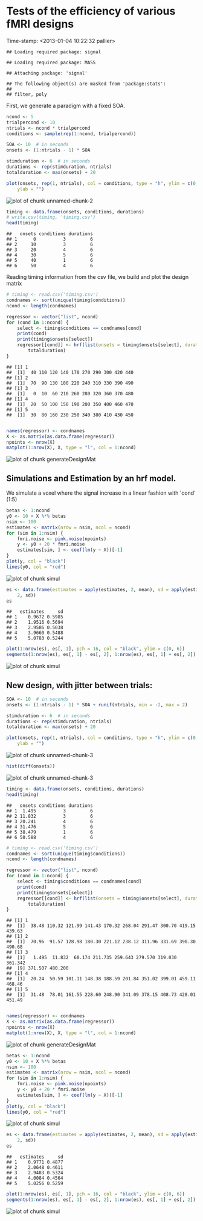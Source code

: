 Tests of the efficiency of various fMRI designs
===============================================

Time-stamp: <2013-01-04 10:22:32 pallier>


```
## Loading required package: signal
```

```
## Loading required package: MASS
```

```
## Attaching package: 'signal'
```

```
## The following object(s) are masked from 'package:stats':
## 
## filter, poly
```


First, we generate a paradigm with a fixed SOA.


```r
ncond <- 5
trialpercond <- 10
ntrials <- ncond * trialpercond
conditions <- sample(rep(1:ncond, trialpercond))

SOA <- 10  # in seconds
onsets <- (1:ntrials - 1) * SOA

stimduration <- 6  # in seconds
durations <- rep(stimduration, ntrials)
totalduration <- max(onsets) + 20

plot(onsets, rep(1, ntrials), col = conditions, type = "h", ylim = c(0, 1.5), 
    ylab = "")
```

![plot of chunk unnamed-chunk-2](figure/unnamed-chunk-2.png) 

```r
timing <- data.frame(onsets, conditions, durations)
# write.csv(timing, 'timing.csv')
head(timing)
```

```
##   onsets conditions durations
## 1      0          3         6
## 2     10          3         6
## 3     20          4         6
## 4     30          5         6
## 5     40          1         6
## 6     50          4         6
```


Reading timing information from the csv file, we build and plot the design matrix


```r
# timing <- read.csv('timing.csv')
condnames <- sort(unique(timing$conditions))
ncond <- length(condnames)

regressor <- vector("list", ncond)
for (cond in 1:ncond) {
    select <- timing$conditions == condnames[cond]
    print(cond)
    print(timing$onsets[select])
    regressor[[cond]] <- hrf(list(onsets = timing$onsets[select], durations = timing$durations[select]), 
        totalduration)
}
```

```
## [1] 1
##  [1]  40 110 120 140 170 270 290 300 420 440
## [1] 2
##  [1]  70  90 130 180 220 240 310 330 390 490
## [1] 3
##  [1]   0  10  60 210 260 280 320 360 370 480
## [1] 4
##  [1]  20  50 100 150 190 200 350 400 460 470
## [1] 5
##  [1]  30  80 160 230 250 340 380 410 430 450
```

```r

names(regressor) <- condnames
X <- as.matrix(as.data.frame(regressor))
npoints <- nrow(X)
matplot(1:nrow(X), X, type = "l", col = 1:ncond)
```

![plot of chunk generateDesignMat](figure/generateDesignMat.png) 




Simulations and Estimation by an hrf model. 
------------------------------------------

We simulate a voxel where the signal increase in a linear fashion with 'cond' (1:5)


```r
betas <- 1:ncond
y0 <- 10 + X %*% betas
nsim <- 100
estimates <- matrix(nrow = nsim, ncol = ncond)
for (sim in 1:nsim) {
    fmri.noise <- pink.noise(npoints)
    y <- y0 + 20 * fmri.noise
    estimates[sim, ] <- coef(lm(y ~ X))[-1]
}
plot(y, col = "black")
lines(y0, col = "red")
```

![plot of chunk simul](figure/simul1.png) 

```r
es <- data.frame(estimates = apply(estimates, 2, mean), sd = apply(estimates, 
    2, sd))
es
```

```
##   estimates     sd
## 1    0.9672 0.5985
## 2    1.9516 0.5694
## 3    2.9586 0.5038
## 4    3.9660 0.5488
## 5    5.0783 0.5244
```

```r
plot(1:nrow(es), es[, 1], pch = 16, col = "black", ylim = c(0, 6))
segments(1:nrow(es), es[, 1] - es[, 2], 1:nrow(es), es[, 1] + es[, 2])
```

![plot of chunk simul](figure/simul2.png) 


New design, with jitter between trials:
--------------------------------------


```r
SOA <- 10  # in seconds
onsets <- (1:ntrials - 1) * SOA + runif(ntrials, min = -2, max = 2)

stimduration <- 6  # in seconds
durations <- rep(stimduration, ntrials)
totalduration <- max(onsets) + 20

plot(onsets, rep(1, ntrials), col = conditions, type = "h", ylim = c(0, 1.5), 
    ylab = "")
```

![plot of chunk unnamed-chunk-3](figure/unnamed-chunk-31.png) 

```r
hist(diff(onsets))
```

![plot of chunk unnamed-chunk-3](figure/unnamed-chunk-32.png) 

```r
timing <- data.frame(onsets, conditions, durations)
head(timing)
```

```
##   onsets conditions durations
## 1  1.495          3         6
## 2 11.832          3         6
## 3 20.241          4         6
## 4 31.476          5         6
## 5 38.479          1         6
## 6 50.588          4         6
```



```r
# timing <- read.csv('timing.csv')
condnames <- sort(unique(timing$conditions))
ncond <- length(condnames)

regressor <- vector("list", ncond)
for (cond in 1:ncond) {
    select <- timing$conditions == condnames[cond]
    print(cond)
    print(timing$onsets[select])
    regressor[[cond]] <- hrf(list(onsets = timing$onsets[select], durations = timing$durations[select]), 
        totalduration)
}
```

```
## [1] 1
##  [1]  38.48 110.32 121.99 141.43 170.32 268.04 291.47 300.70 419.15 439.63
## [1] 2
##  [1]  70.96  91.57 128.98 180.30 221.12 238.12 311.96 331.69 390.30 490.68
## [1] 3
##  [1]   1.495  11.832  60.174 211.735 259.643 279.570 319.030 361.342
##  [9] 371.507 480.200
## [1] 4
##  [1]  20.24  50.59 101.11 148.38 188.59 201.84 351.02 399.01 459.11 468.46
## [1] 5
##  [1]  31.48  78.01 161.55 228.60 248.90 341.09 378.15 408.73 428.01 451.49
```

```r

names(regressor) <- condnames
X <- as.matrix(as.data.frame(regressor))
npoints <- nrow(X)
matplot(1:nrow(X), X, type = "l", col = 1:ncond)
```

![plot of chunk generateDesignMat](figure/generateDesignMat.png) 



```r
betas <- 1:ncond
y0 <- 10 + X %*% betas
nsim <- 100
estimates <- matrix(nrow = nsim, ncol = ncond)
for (sim in 1:nsim) {
    fmri.noise <- pink.noise(npoints)
    y <- y0 + 20 * fmri.noise
    estimates[sim, ] <- coef(lm(y ~ X))[-1]
}
plot(y, col = "black")
lines(y0, col = "red")
```

![plot of chunk simul](figure/simul1.png) 

```r
es <- data.frame(estimates = apply(estimates, 2, mean), sd = apply(estimates, 
    2, sd))
es
```

```
##   estimates     sd
## 1    0.9771 0.4877
## 2    2.0648 0.4611
## 3    2.9483 0.5324
## 4    4.0084 0.4564
## 5    5.0256 0.5259
```

```r
plot(1:nrow(es), es[, 1], pch = 16, col = "black", ylim = c(0, 6))
segments(1:nrow(es), es[, 1] - es[, 2], 1:nrow(es), es[, 1] + es[, 2])
```

![plot of chunk simul](figure/simul2.png) 

